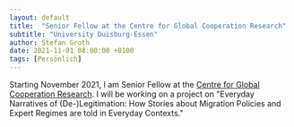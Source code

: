 ```yaml
---
layout: default
title:  "Senior Fellow at the Centre for Global Cooperation Research"
subtitle: "University Duisburg-Essen"
author: Stefan Groth
date: 2021-11-01 08:00:00 +0100
tags: [Persönlich]
---
```

Starting November 2021, I am Senior Fellow at the [Centre for Global Cooperation Research](https://www.gcr21.org). I will be working on a project on "Everyday Narratives of (De-)Legitimation: How Stories about Migration Policies and Expert Regimes are told in Everyday Contexts."